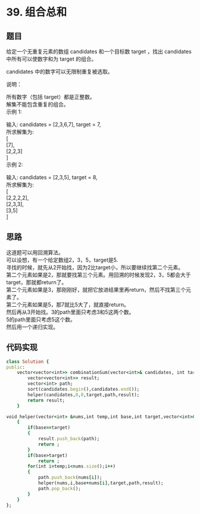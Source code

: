# 39. 组合总和
## 题目
给定一个无重复元素的数组 candidates 和一个目标数 target ，找出 candidates 中所有可以使数字和为 target 的组合。   

candidates 中的数字可以无限制重复被选取。  

说明：  

所有数字（包括 target）都是正整数。  
解集不能包含重复的组合。   
示例 1:  

输入: candidates = [2,3,6,7], target = 7,  
所求解集为:  
[  
  [7],  
  [2,2,3]  
]  
示例 2:  

输入: candidates = [2,3,5], target = 8,  
所求解集为:  
[  
  [2,2,2,2],  
  [2,3,3],  
  [3,5]  
]  
## 思路
这道题可以用回溯算法。  
可以设想，有一个给定数组2，3，5，target是5.  
寻找的时候，就先从2开始找，因为2比target小，所以要继续找第二个元素。  
第二个元素如果是2，那就要找第三个元素。用回溯的时候发现2，3，5都会大于target，那就都return了。  
第二个元素如果是3，那刚刚好，就把它放进结果里再return，然后不找第三个元素了。  
第二个元素如果是5，那7就比5大了，就直接return。  
然后再从3开始找。3的path里面只考虑3和5这两个数。  
5的path里面只考虑5这个数。  
然后用一个递归实现。  
## 代码实现
```ruby
class Solution {
public:
    vector<vector<int>> combinationSum(vector<int>& candidates, int target) {
        vector<vector<int>> result;
        vector<int> path;
        sort(candidates.begin(),candidates.end());
        helper(candidates,0,0,target,path,result);
        return result;
    }

void helper(vector<int> &nums,int temp,int base,int target,vector<int>& path,vector<vector<int>> & result)
    {
        if(base==target)
        {
            result.push_back(path);
            return ;
        }
        if(base>target)
            return ;
        for(int i=temp;i<nums.size();i++)
        {
            path.push_back(nums[i]);
            helper(nums,i,base+nums[i],target,path,result);
            path.pop_back();
        }
    }
};
```
